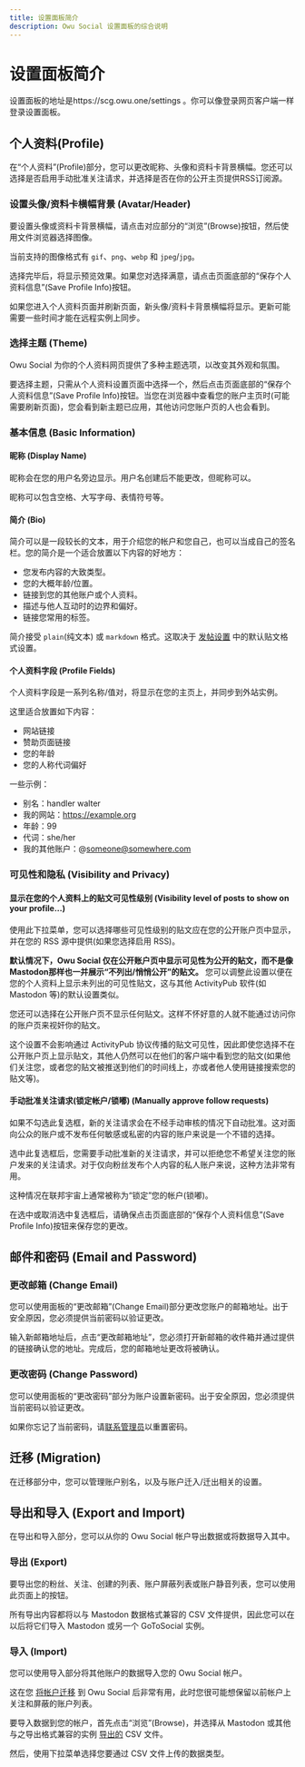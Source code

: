 ```yaml
---
title: 设置面板简介
description: Owu Social 设置面板的综合说明
---
```


# 设置面板简介

设置面板的地址是https://scg.owu.one/settings 。你可以像登录网页客户端一样登录设置面板。

## 个人资料(Profile)

在“个人资料”(Profile)部分，您可以更改昵称、头像和资料卡背景横幅。您还可以选择是否启用手动批准关注请求，并选择是否在你的公开主页提供RSS订阅源。

### 设置头像/资料卡横幅背景 (Avatar/Header)

要设置头像或资料卡背景横幅，请点击对应部分的“浏览”(Browse)按钮，然后使用文件浏览器选择图像。

当前支持的图像格式有 `gif`、`png`、`webp` 和 `jpeg`/`jpg`。

选择完毕后，将显示预览效果。如果您对选择满意，请点击页面底部的“保存个人资料信息”(Save Profile Info)按钮。

如果您进入个人资料页面并刷新页面，新头像/资料卡背景横幅将显示。更新可能需要一些时间才能在远程实例上同步。

### 选择主题 (Theme)

Owu Social 为你的个人资料网页提供了多种主题选项，以改变其外观和氛围。

要选择主题，只需从个人资料设置页面中选择一个，然后点击页面底部的“保存个人资料信息”(Save Profile Info)按钮。当您在浏览器中查看您的账户主页时(可能需要刷新页面)，您会看到新主题已应用，其他访问您账户页的人也会看到。

### 基本信息 (Basic Information)

#### 昵称 (Display Name)

昵称会在您的用户名旁边显示。用户名创建后不能更改，但昵称可以。

昵称可以包含空格、大写字母、表情符号等。

#### 简介 (Bio)

简介可以是一段较长的文本，用于介绍您的帐户和您自己，也可以当成自己的签名栏。您的简介是一个适合放置以下内容的好地方：

- 您发布内容的大致类型。
- 您的大概年龄/位置。
- 链接到您的其他账户或个人资料。
- 描述与他人互动时的边界和偏好。
- 链接您常用的标签。

简介接受 `plain`(纯文本) 或 `markdown` 格式。这取决于 [发帖设置](/faq/posting.md) 中的默认贴文格式设置。

#### 个人资料字段 (Profile Fields)

个人资料字段是一系列名称/值对，将显示在您的主页上，并同步到外站实例。

这里适合放置如下内容：

- 网站链接
- 赞助页面链接
- 您的年龄
- 您的人称代词偏好

一些示例：

- 别名：handler walter
- 我的网站：https://example.org
- 年龄：99
- 代词：she/her
- 我的其他账户：@someone@somewhere.com

### 可见性和隐私 (Visibility and Privacy)

#### 显示在您的个人资料上的贴文可见性级别 (Visibility level of posts to show on your profile...)

使用此下拉菜单，您可以选择哪些可见性级别的贴文应在您的公开账户页中显示，并在您的 RSS 源中提供(如果您选择启用 RSS)。

**默认情况下，Owu Social 仅在公开账户页中显示可见性为公开的贴文，而不是像Mastodon那样也一并展示“不列出/悄悄公开”的贴文。** 您可以调整此设置以便在您的个人资料上显示未列出的可见性贴文，这与其他 ActivityPub 软件(如 Mastodon 等)的默认设置类似。

您还可以选择在公开账户页不显示任何贴文。这样不怀好意的人就不能通过访问你的账户页来视奸你的贴文。

这个设置不会影响通过 ActivityPub 协议传播的贴文可见性，因此即使您选择不在公开账户页上显示贴文，其他人仍然可以在他们的客户端中看到您的贴文(如果他们关注您，或者您的贴文被推送到他们的时间线上，亦或者他人使用链接搜索您的贴文等)。

#### 手动批准关注请求(锁定帐户/锁嘟) (Manually approve follow requests)

如果不勾选此复选框，新的关注请求会在不经手动审核的情况下自动批准。这对面向公众的账户或不发布任何敏感或私密的内容的账户来说是一个不错的选择。

选中此复选框后，您需要手动批准新的关注请求，并可以拒绝您不希望关注您的账户发来的关注请求。对于仅向粉丝发布个人内容的私人账户来说，这种方法非常有用。

这种情况在联邦宇宙上通常被称为“锁定”您的帐户(锁嘟)。

在选中或取消选中复选框后，请确保点击页面底部的“保存个人资料信息”(Save Profile Info)按钮来保存您的更改。

## 邮件和密码 (Email and Password)

### 更改邮箱 (Change Email)

您可以使用面板的“更改邮箱”(Change Email)部分更改您账户的邮箱地址。出于安全原因，您必须提供当前密码以验证更改。

输入新邮箱地址后，点击“更改邮箱地址”，您必须打开新邮箱的收件箱并通过提供的链接确认您的地址。完成后，您的邮箱地址更改将被确认。

### 更改密码 (Change Password)

您可以使用面板的“更改密码”部分为账户设置新密码。出于安全原因，您必须提供当前密码以验证更改。

如果你忘记了当前密码，请[联系管理员](/contact.md)以重置密码。

## 迁移 (Migration)

在迁移部分中，您可以管理账户别名，以及与账户迁入/迁出相关的设置。

## 导出和导入 (Export and Import)

在导出和导入部分，您可以从你的 Owu Social 帐户导出数据或将数据导入其中。

### 导出 (Export)

要导出您的粉丝、关注、创建的列表、账户屏蔽列表或账户静音列表，您可以使用此页面上的按钮。

所有导出内容都将以与 Mastodon 数据格式兼容的 CSV 文件提供，因此您可以在以后将它们导入 Mastodon 或另一个 GoToSocial 实例。

### 导入 (Import)

您可以使用导入部分将其他账户的数据导入您的 Owu Social 帐户。

这在您 [将帐户迁移](migration.md) 到 Owu Social 后非常有用，此时您很可能想保留以前帐户上关注和屏蔽的账户列表。

要导入数据到您的帐户，首先点击“浏览”(Browse)，并选择从 Mastodon 或其他与之导出格式兼容的实例 [导出的](https://docs.joinmastodon.org/user/moving/#export) CSV 文件。

然后，使用下拉菜单选择您要通过 CSV 文件上传的数据类型。
